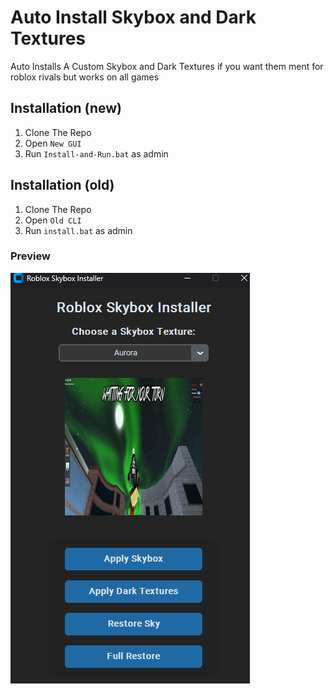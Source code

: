 # Auto Install Skybox and Dark Textures

Auto Installs A Custom Skybox and Dark Textures if you want them ment for roblox rivals but works on all games

## Installation (new)
1. Clone The Repo
2. Open `New GUI`
3. Run `Install-and-Run.bat` as admin 

## Installation (old)
1. Clone The Repo
2. Open `Old CLI`
3. Run `install.bat` as admin

### Preview
![alt](NewPreview.png)
